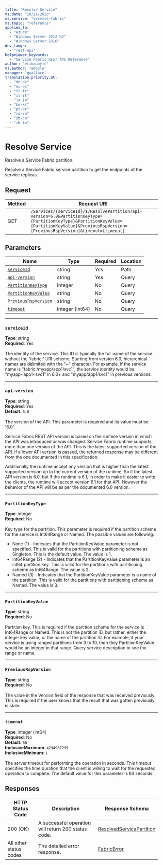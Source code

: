 ```yaml
---
title: "Resolve Service"
ms.date: "10/21/2020"
ms.service: "service-fabric"
ms.topic: "reference"
applies_to: 
  - "Azure"
  - "Windows Server 2012 R2"
  - "Windows Server 2016"
dev_langs: 
  - "rest-api"
helpviewer_keywords: 
  - "Service Fabric REST API Reference"
author: "erikadoyle"
ms.author: "edoyle"
manager: "gwallace"
translation.priority.mt: 
  - "de-de"
  - "es-es"
  - "fr-fr"
  - "it-it"
  - "ja-jp"
  - "ko-kr"
  - "pt-br"
  - "ru-ru"
  - "zh-cn"
  - "zh-tw"
---
```

# Resolve Service
Resolve a Service Fabric partition.

Resolve a Service Fabric service partition to get the endpoints of the service replicas.

## Request
| Method | Request URI |
| ------ | ----------- |
| GET | `/Services/{serviceId}/$/ResolvePartition?api-version=6.0&PartitionKeyType={PartitionKeyType}&PartitionKeyValue={PartitionKeyValue}&PreviousRspVersion={PreviousRspVersion}&timeout={timeout}` |


## Parameters
| Name | Type | Required | Location |
| --- | --- | --- | --- |
| [`serviceId`](#serviceid) | string | Yes | Path |
| [`api-version`](#api-version) | string | Yes | Query |
| [`PartitionKeyType`](#partitionkeytype) | integer | No | Query |
| [`PartitionKeyValue`](#partitionkeyvalue) | string | No | Query |
| [`PreviousRspVersion`](#previousrspversion) | string | No | Query |
| [`timeout`](#timeout) | integer (int64) | No | Query |

____
### `serviceId`
__Type__: string <br/>
__Required__: Yes<br/>
<br/>
The identity of the service. This ID is typically the full name of the service without the 'fabric:' URI scheme.
Starting from version 6.0, hierarchical names are delimited with the "~" character.
For example, if the service name is "fabric:/myapp/app1/svc1", the service identity would be "myapp~app1~svc1" in 6.0+ and "myapp/app1/svc1" in previous versions.


____
### `api-version`
__Type__: string <br/>
__Required__: Yes<br/>
__Default__: `6.0` <br/>
<br/>
The version of the API. This parameter is required and its value must be '6.0'.

Service Fabric REST API version is based on the runtime version in which the API was introduced or was changed. Service Fabric runtime supports more than one version of the API. This is the latest supported version of the API. If a lower API version is passed, the returned response may be different from the one documented in this specification.

Additionally the runtime accept any version that is higher than the latest supported version up to the current version of the runtime. So if the latest API version is 6.0, but if the runtime is 6.1, in order to make it easier to write the clients, the runtime will accept version 6.1 for that API. However the behavior of the API will be as per the documented 6.0 version.


____
### `PartitionKeyType`
__Type__: integer <br/>
__Required__: No<br/>
<br/>
Key type for the partition. This parameter is required if the partition scheme for the service is Int64Range or Named. The possible values are following.
- None (1) - Indicates that the PartitionKeyValue parameter is not specified. This is valid for the partitions with partitioning scheme as Singleton. This is the default value. The value is 1.
- Int64Range (2) - Indicates that the PartitionKeyValue parameter is an int64 partition key. This is valid for the partitions with partitioning scheme as Int64Range. The value is 2.
- Named (3) - Indicates that the PartitionKeyValue parameter is a name of the partition. This is valid for the partitions with partitioning scheme as Named. The value is 3.


____
### `PartitionKeyValue`
__Type__: string <br/>
__Required__: No<br/>
<br/>
Partition key. This is required if the partition scheme for the service is Int64Range or Named. 
This is not the partition ID, but rather, either the integer key value, or the name of the partition ID.
For example, if your service is using ranged partitions from 0 to 10, then they PartitionKeyValue would be an
integer in that range. Query service description to see the range or name.


____
### `PreviousRspVersion`
__Type__: string <br/>
__Required__: No<br/>
<br/>
The value in the Version field of the response that was received previously. This is required if the user knows that the result that was gotten previously is stale.

____
### `timeout`
__Type__: integer (int64) <br/>
__Required__: No<br/>
__Default__: `60` <br/>
__InclusiveMaximum__: `4294967295` <br/>
__InclusiveMinimum__: `1` <br/>
<br/>
The server timeout for performing the operation in seconds. This timeout specifies the time duration that the client is willing to wait for the requested operation to complete. The default value for this parameter is 60 seconds.

## Responses

| HTTP Status Code | Description | Response Schema |
| --- | --- | --- |
| 200 (OK) | A successful operation will return 200 status code.<br/> | [ResolvedServicePartition](sfclient-v72-model-resolvedservicepartition.md) |
| All other status codes | The detailed error response.<br/> | [FabricError](sfclient-v72-model-fabricerror.md) |
